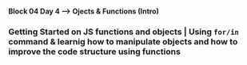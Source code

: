#### Block 04 Day 4 --> Ojects & Functions (Intro)
### Getting Started on JS functions and objects | Using `for/in` command & learnig how to manipulate objects and how to improve the code structure using functions 
